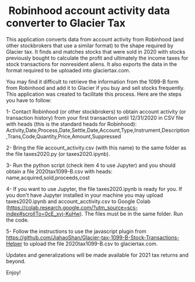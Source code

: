 #  Robinhood account activity data converter to Glacier Tax
This application converts data from account activity from Robinhood (and other stockbrokers that use a similar format) to the shape required by Glacier tax. It finds and matches stocks that were sold in 2020 with stocks previously bought to calculate the profit and ultimately the income taxes for stock transactions for nonresident aliens. It also exports the data in the format required to be uploaded into glaciertax.com.

You may find it difficult to retrieve the information from the 1099-B form from Robinhood and add it to Glacier if you buy and sell stocks frequently. This application was created to facilitate this process. Here are the steps you have to follow:

1- Contact Robinhood (or other stockbrokers) to obtain account activity (or transaction history) from your first transaction until 12/31/2020 in CSV file with heads (this is the standard heads for Robinhood): Activity,Date,Process,Date,Settle,Date,Account,Type,Instrument,Description,Trans,Code,Quantity,Price,Amount,Suppressed

2- Bring the file account_activity.csv (with this name) to the same folder as the file taxes2020.py (or taxes2020.ipynb).

3- Run the python script (check item 4 to use Jupyter) and you should obtain a file 2020tax1099-B.csv with heads: name,acquired,sold,proceeds,cost

4- If you want to use Jupyter, the file taxes2020.ipynb is ready for you. If you don't have Jupyter installed in your machine you may upload taxes2020.ipynb and account_acctivity.csv to Google Colab (https://colab.research.google.com/?utm_source=scs-index#scrollTo=0cE_xvj-KuHw). The files must be in the same folder. Run the code.

5- Follow the instructions to use the javascript plugin from https://github.com/JiahaoShan/Glacier-tax-1099-B-Stock-Transactions-Helper to upload the file 2020tax1099-B.csv to glaciertax.com.

Updates and generalizations will be made available for 2021 tax returns and beyond.

Enjoy!
